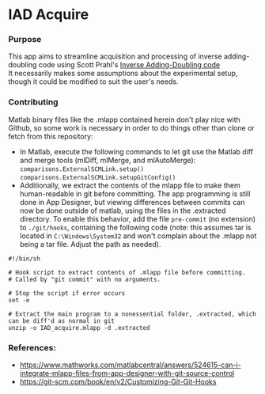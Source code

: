 # IAD Acquire
### Purpose
This app aims to streamline acquisition and processing of inverse adding-doubling code using Scott Prahl's [Inverse Adding-Doubling code](https://github.com/scottprahl)  
It necessarily makes some assumptions about the experimental setup, though it could be modified to suit the user's needs. 
### Contributing
Matlab binary files like the .mlapp contained herein don't play nice with Github, so some work is necessary in order to do things other than clone or fetch from this repository:  
* In Matlab, execute the following commands to let git use the Matlab diff and merge tools (mlDiff, mlMerge, and mlAutoMerge):  
    `comparisons.ExternalSCMLink.setup()`  
    `comparisons.ExternalSCMLink.setupGitConfig()`  
* Additionally, we extract the contents of the mlapp file to make them human-readable in git before committing. The app programming is still done in App Designer, but viewing differences
 between commits can now be done outside of matlab, using the files in the .extracted directory. To enable this behavior, add the file `pre-commit` (no extension) to `./git/hooks`,
 containing the following code (note: this assumes tar is located in `C:\Windows\System32` and won't complain about the .mlapp not being a tar file. Adjust the path as needed).
```
#!/bin/sh

# Hook script to extract contents of .mlapp file before committing.
# Called by "git commit" with no arguments.

# Stop the script if error occurs
set -e

# Extract the main program to a nonessential folder, .extracted, which can be diff'd as normal in git
unzip -o IAD_acquire.mlapp -d .extracted
```
     
### References:
* https://www.mathworks.com/matlabcentral/answers/524615-can-i-integrate-mlapp-files-from-app-designer-with-git-source-control  
* https://git-scm.com/book/en/v2/Customizing-Git-Git-Hooks
